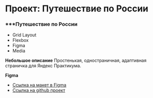 # Проект: Путешествие по России

### ***Путешествие по России
* Grid Layout
* Flexbox
* Figma
* Media

**Небольшое описание**
  Простенькая, одностраничная, адаптивная страничка для Яндекс Практикума.

**Figma**

* [Ссылка на макет в Figma](https://www.figma.com/file/5S2WSbEFL6awjVWJ0NWL8Q/Sprint-3_-Russia-_-desktop-mobile?node-id=28503%3A0)
* [Ссылка на github проект](https://github.com/Armagidosha/russian-travel.git)
